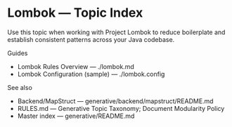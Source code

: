 # Lombok — Topic Index

Use this topic when working with Project Lombok to reduce boilerplate and establish consistent patterns across your Java codebase.

Guides
- Lombok Rules Overview — ./lombok.md
- Lombok Configuration (sample) — ./lombok.config

See also
- Backend/MapStruct — generative/backend/mapstruct/README.md
- RULES.md — Generative Topic Taxonomy; Document Modularity Policy
- Master index — generative/README.md

